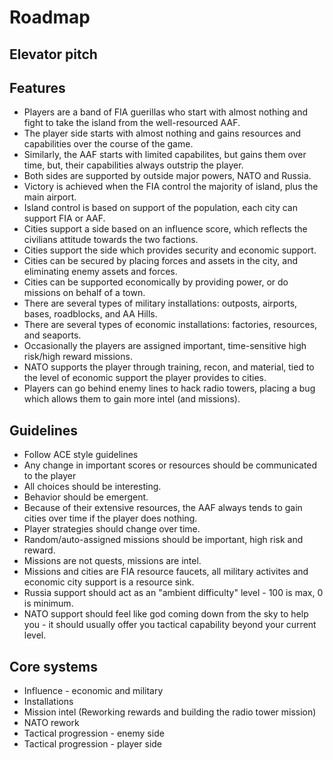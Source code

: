 # Roadmap

## Elevator pitch

## Features

* Players are a band of FIA guerillas who start with almost nothing and fight to take the island from the well-resourced AAF.
* The player side starts with almost nothing and gains resources and capabilities over the course of the game.
* Similarly, the AAF starts with limited capabilites, but gains them over time, but, their capabilities always outstrip the player.
* Both sides are supported by outside major powers, NATO and Russia.
* Victory is achieved when the FIA control the majority of island, plus the main airport.
* Island control is based on support of the population, each city can support FIA or AAF.
* Cities support a side based on an influence score, which reflects the civilians attitude towards the two factions.
* Cities support the side which provides security and economic support.
* Cities can be secured by placing forces and assets in the city, and eliminating enemy assets and forces.
* Cities can be supported economically by providing power, or do missions on behalf of a town.
* There are several types of military installations: outposts, airports, bases, roadblocks, and AA Hills.
* There are several types of economic installations: factories, resources, and seaports.
* Occasionally the players are assigned important, time-sensitive high risk/high reward missions.
* NATO supports the player through training, recon, and material, tied to the level of economic support the player provides to cities.
* Players can go behind enemy lines to hack radio towers, placing a bug which allows them to gain more intel (and missions).

## Guidelines

* Follow ACE style guidelines
* Any change in important scores or resources should be communicated to the player
* All choices should be interesting.
* Behavior should be emergent.
* Because of their extensive resources, the AAF always tends to gain cities over time if the player does nothing.
* Player strategies should change over time.
* Random/auto-assigned missions should be important, high risk and reward.
* Missions are not quests, missions are intel.
* Missions and cities are FIA resource faucets, all military activites and economic city support is a resource sink.
* Russia support should act as an "ambient difficulty" level - 100 is max, 0 is minimum.
* NATO support should feel like god coming down from the sky to help you - it should usually offer you tactical capability beyond your current level.

## Core systems

* Influence - economic and military
* Installations
* Mission intel (Reworking rewards and building the radio tower mission)
* NATO rework
* Tactical progression - enemy side
* Tactical progression - player side
